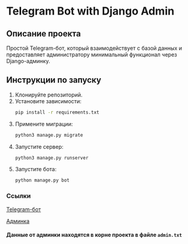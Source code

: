 # Telegram Bot with Django Admin

## Описание проекта
Простой Telegram-бот, который взаимодействует с базой данных и предоставляет администратору минимальный функционал через Django-админку.

## Инструкции по запуску
1. Клонируйте репозиторий.
2. Установите зависимости:
   ```bash
   pip install -r requirements.txt
   ```
3. Примените миграции:
   ```bash
   python3 manage.py migrate
   ```
4. Запустите сервер:
   ```bash
   python3 manage.py runserver
   ```
5. Запустите бота:
   ```bash
   python manage.py bot
   ```
### Ссылки
[Telegram-бот](https://t.me/qqroozatest_bot)

[Админка](https://127.0.0.1:8000/admin/)

#### Данные от админки находятся в корне проекта в файле `admin.txt`
